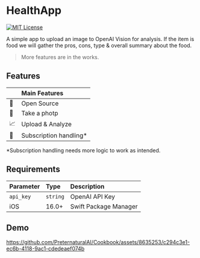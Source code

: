 # HealthApp
[![MIT License](https://img.shields.io/badge/License-MIT-green.svg)](https://choosealicense.com/licenses/mit/)

A simple app to upload an image to OpenAI Vision for analysis. If the item is food we will gather the pros, cons, type & overall summary about the food.

> More features are in the works.

## Features

|  | Main Features |
| :-------- | :-----------|
| 📖 | Open Source |
|📸|Take a photp|
|📈|Upload & Analyze|
|💸|Subscription handling*|

*Subscription handling needs more logic to work as intended.

## Requirements

| Parameter | Type     | Description                |
| :-------- | :------- | :------------------------- |
| `api_key` | `string` | OpenAI API Key |
|iOS|16.0+|Swift Package Manager|

## Demo
https://github.com/PreternaturalAI/Cookbook/assets/8635253/c294c3e1-ec6b-4118-9ac1-cdedeaef074b

